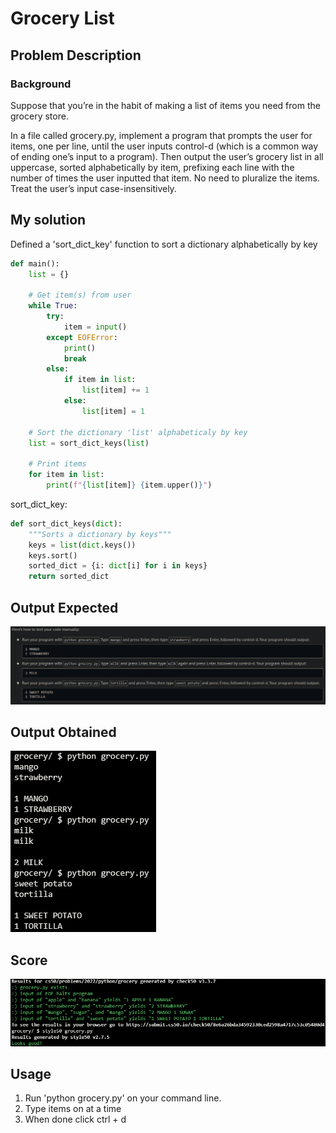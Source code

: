 # Grocery List

## Problem Description

### Background

Suppose that you’re in the habit of making a list of items you need from the grocery store.

In a file called grocery.py, implement a program that prompts the user for items, one per line, until the user inputs control-d (which is a common way of ending one’s input to a program). Then output the user’s grocery list in all uppercase, sorted alphabetically by item, prefixing each line with the number of times the user inputted that item. No need to pluralize the items. Treat the user’s input case-insensitively.

## My solution

Defined a 'sort_dict_key' function to sort a dictionary alphabetically by key

```python
def main():
    list = {}

    # Get item(s) from user
    while True:
        try:
            item = input()
        except EOFError:
            print()
            break
        else:
            if item in list:
                list[item] += 1
            else:
                list[item] = 1

    # Sort the dictionary 'list' alphabeticaly by key
    list = sort_dict_keys(list)

    # Print items
    for item in list:
        print(f"{list[item]} {item.upper()}")
```

sort_dict_key:

```python
def sort_dict_keys(dict):
    """Sorts a dictionary by keys"""
    keys = list(dict.keys())
    keys.sort()
    sorted_dict = {i: dict[i] for i in keys}
    return sorted_dict
```

## Output Expected

![Output expected](./resources/output_expected.png)

## Output Obtained

![As expected](./resources/output_obtained.png)

## Score

![All good](./resources/score.png)

## Usage

1. Run 'python grocery.py' on your command line.
2. Type items on at a time
3. When done click ctrl + d